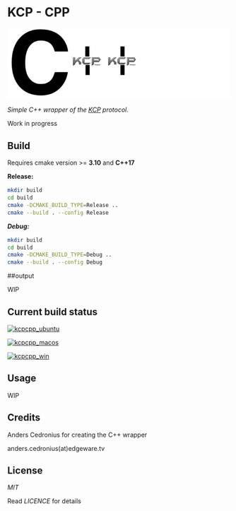 # KCP - CPP

![alt text](kcp_cpp_logo.png)

*Simple C++ wrapper of the [KCP](https://github.com/skywind3000/kcp) protocol*.

Work in progress

## Build

Requires cmake version >= **3.10** and **C++17**

**Release:**

```sh
mkdir build
cd build
cmake -DCMAKE_BUILD_TYPE=Release ..
cmake --build . --config Release
```

***Debug:***

```sh
mkdir build
cd build
cmake -DCMAKE_BUILD_TYPE=Debug ..
cmake --build . --config Debug
```


##output 

WIP

## Current build status

[![kcpcpp_ubuntu](https://github.com/Unit-X/kcp-cpp/workflows/kcpcpp_ubuntu/badge.svg)](https://github.com/Unit-X/kcp-cpp/actions?query=workflow%3Akcpcpp_ubuntu)

[![kcpcpp_macos](https://github.com/Unit-X/kcp-cpp/workflows/kcpcpp_macos/badge.svg)](https://github.com/Unit-X/kcp-cpp/actions?query=workflow%3Akcpcpp_macos)

[![kcpcpp_win](https://github.com/Unit-X/kcp-cpp/workflows/kcpcpp_win/badge.svg)](https://github.com/Unit-X/kcp-cpp/actions?query=workflow%3Akcpcpp_win)


## Usage

WIP

## Credits

Anders Cedronius for creating the C++ wrapper

anders.cedronius(at)edgeware.tv


## License

*MIT*

Read *LICENCE* for details
